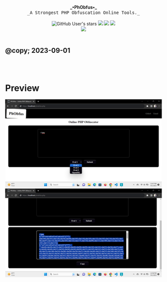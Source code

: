 <p align="center">
<b>_•PhObfus•_</b>
<br>
<samp>_A Strongest PHP Obfuscation Online Tools._</samp><br><br>
<img alt="GitHub User's stars" src="https://img.shields.io/github/stars/justikail/PhObfus?color=black&style=flat">
<img src="https://img.shields.io/github/forks/justikail/PhObfus?color=black&style=flat">
<img src="https://img.shields.io/badge/creator%20-ikail-black?style=flat">
<img src="https://api.visitorbadge.io/api/visitors?path=https://github.com/justikail/PhObfus&style=flat&countColor=%black"><br>
<img src="https://github-readme-stats.vercel.app/api/pin?username=justikail&repo=PhObfus&hide_border=false&show_icons=false&border_color=00ff00&bg_color=000000&title_color=39FF14&text_color=FFFFFF&icon_color=2dde98">
<br><br>
<h2>@copy; 2023-09-01</h2>
<br><br>
<div align="left">
<h1>Preview</h1>
<img src="https://raw.githubusercontent.com/justikail/PhObfus/main/Preview%20-%201.png?token=GHSAT0AAAAAACB5HYYJR52QTXMGGQ4EAKPIZHRP5GA" alt="Home Preview">
<br>
<img src="https://raw.githubusercontent.com/justikail/PhObfus/main/Preview%20-%202.png?token=GHSAT0AAAAAACB5HYYJ75PRECCQUIAE76BKZHRQALA" alt="Output Preview">
